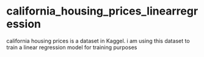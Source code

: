 # california_housing_prices_linearregression
california housing prices is a dataset in Kaggel. i am using this dataset to train a linear regression model for training purposes
